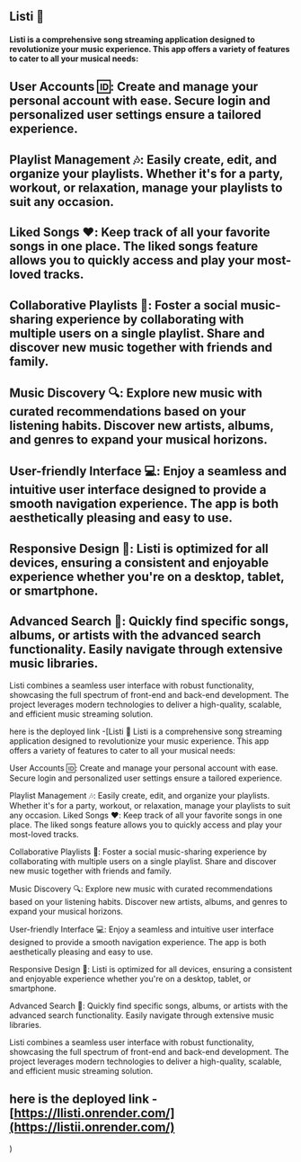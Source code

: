 ## Listi 🎵
#### Listi is a comprehensive song streaming application designed to revolutionize your music experience. This app offers a variety of features to cater to all your musical needs:

## User Accounts 🆔: Create and manage your personal account with ease. Secure login and personalized user settings ensure a tailored experience.


## Playlist Management 🎶: Easily create, edit, and organize your playlists. Whether it's for a party, workout, or relaxation, manage your playlists to suit any occasion.

## Liked Songs ❤️: Keep track of all your favorite songs in one place. The liked songs feature allows you to quickly access and play your most-loved tracks.


## Collaborative Playlists 👥: Foster a social music-sharing experience by collaborating with multiple users on a single playlist. Share and discover new music together with friends and family.


## Music Discovery 🔍: Explore new music with curated recommendations based on your listening habits. Discover new artists, albums, and genres to expand your musical horizons.


## User-friendly Interface 💻: Enjoy a seamless and intuitive user interface designed to provide a smooth navigation experience. The app is both aesthetically pleasing and easy to use.


## Responsive Design 📱: Listi is optimized for all devices, ensuring a consistent and enjoyable experience whether you're on a desktop, tablet, or smartphone.


## Advanced Search 🔎: Quickly find specific songs, albums, or artists with the advanced search functionality. Easily navigate through extensive music libraries.


Listi combines a seamless user interface with robust functionality, showcasing the full spectrum of front-end and back-end development. The project leverages modern technologies to deliver a high-quality, scalable, and efficient music streaming solution.



here is the deployed link -[Listi 🎵
Listi is a comprehensive song streaming application designed to revolutionize your music experience. This app offers a variety of features to cater to all your musical needs:

User Accounts 🆔: Create and manage your personal account with ease. Secure login and personalized user settings ensure a tailored experience.


Playlist Management 🎶: Easily create, edit, and organize your playlists. Whether it's for a party, workout, or relaxation, manage your playlists to suit any occasion.
Liked Songs ❤️: Keep track of all your favorite songs in one place. The liked songs feature allows you to quickly access and play your most-loved tracks.


Collaborative Playlists 👥: Foster a social music-sharing experience by collaborating with multiple users on a single playlist. Share and discover new music together with friends and family.


Music Discovery 🔍: Explore new music with curated recommendations based on your listening habits. Discover new artists, albums, and genres to expand your musical horizons.


User-friendly Interface 💻: Enjoy a seamless and intuitive user interface designed to provide a smooth navigation experience. The app is both aesthetically pleasing and easy to use.


Responsive Design 📱: Listi is optimized for all devices, ensuring a consistent and enjoyable experience whether you're on a desktop, tablet, or smartphone.


Advanced Search 🔎: Quickly find specific songs, albums, or artists with the advanced search functionality. Easily navigate through extensive music libraries.


Listi combines a seamless user interface with robust functionality, showcasing the full spectrum of front-end and back-end development. The project leverages modern technologies to deliver a high-quality, scalable, and efficient music streaming solution.



## here is the deployed link -[https://llisti.onrender.com/](https://listii.onrender.com/)
)
